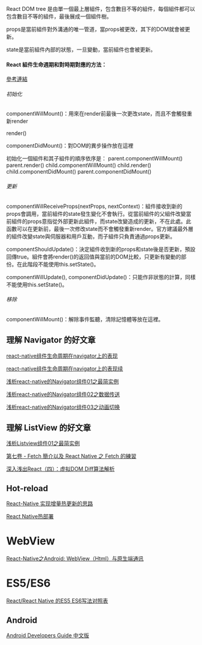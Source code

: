 React DOM tree 是由單一個最上層組件，包含數目不等的組件，每個組件都可以包含數目不等的組件，最後展成一個組件樹。

props是當前組件對外溝通的唯一管道，當props被更改，其下的DOM就會被更新。

state是當前組件內部的狀態，一旦變動，當前組件也會被更新。

#### React 組件生命週期和對時期對應的方法：

[參考連結](https://segmentfault.com/a/1190000003691119)

###### 初始化

componentWillMount()：用來在render前最後一次更改state，而且不會觸發重新render

render()

componentDidMount()：對DOM的異步操作放在這裡

初始化一個組件和其子組件的順序依序是：
parent.componentWillMount()
parent.render()
child.componentWillMount()
child.render()
child.componentDidMount()
parent.componentDidMount()

###### 更新

componentWillReceiveProps(nextProps, nextContext)：組件接收到新的props會調用，當前組件的state發生變化不會執行。從當前組件的父組件改變當前組件的props意指從外部更新此組件，而state改變造成的更新，不在此處。此函數可以在更新前，最後一次修改state而不會觸發重新render。官方建議最外層的組件改變state與伺服器和用戶互動，而子組件只負責通過props更新。

componentShouldUpdate()：決定組件收到新的props和state後是否更新，預設回傳true。組件會將render()的返回值與當前的DOM比較，只更新有變動的部份。在此階段不能使用this.setState()。

componentWillUpdate(), componentDidUpdate()：只能作非狀態的計算，同樣不能使用this.setState()。


###### 移除

componentWillMount()：解除事件監聽，清除記憶體等放在這裡。



## 理解 Navigator 的好文章

[react-native组件生命周期在navigator上的表现](http://www.lynull.com/2016/03/13/react-native-navigator-lifecycle/)

[react-native组件生命周期在navigator上的表现续](http://www.lynull.com/2016/03/22/react-native-navigator-lifecycle-2/)

[浅析react-native的Navigator组件01之最简实例](http://www.lynull.com/2016/03/26/navigator-simplest-01/)

[浅析react-native的Navigator组件02之数据传送](http://www.lynull.com/2016/03/27/navigator-passdata-02/)

[浅析react-native的Navigator组件03之动画切换](http://www.lynull.com/2016/03/28/%E7%BB%86%E8%AF%B4react-native%E7%9A%84navigator%E7%BB%84%E4%BB%B603%E4%B9%8B%E5%8A%A8%E7%94%BB%E5%88%87%E6%8D%A2/)

## 理解 ListView 的好文章

[浅析Listview组件01之最简实例](http://www.lynull.com/2016/04/02/%E6%B5%85%E6%9E%90listview%E7%BB%84%E4%BB%B601%E4%B9%8B%E6%9C%80%E7%AE%80%E5%AE%9E%E4%BE%8B/)




[第七卷 - Fetch 簡介以及 React Native 之 Fetch 的練習](http://winwu.github.io/react-native-note/2016/05/02/fetch-exampe/)



[深入浅出React（四）：虚拟DOM Diff算法解析](http://www.infoq.com/cn/articles/react-dom-diff)


## Hot-reload

[React-Native 实现增量热更新的思路](http://www.reactnative.pw/reactnative%E5%9F%BA%E7%A1%80%E7%9F%A5%E8%AF%86/react-native-%E5%AE%9E%E7%8E%B0%E5%A2%9E%E9%87%8F%E7%83%AD%E6%9B%B4%E6%96%B0%E7%9A%84%E6%80%9D%E8%B7%AF.html)

[React Native热部署](http://www.beansmile.com/blog/posts/react-native-hot-deployment)


# WebView

[React-Native之Android: WebView（Html）与原生端通讯](http://www.jianshu.com/p/8ef6ee4cf37a)

# ES5/ES6

[React/React Native 的ES5 ES6写法对照表](http://bbs.reactnative.cn/topic/15/react-react-native-%E7%9A%84es5-es6%E5%86%99%E6%B3%95%E5%AF%B9%E7%85%A7%E8%A1%A8)


## Android

[Android Developers Guide 中文版](http://hukai.me/android-training-course-in-chinese/basics/)


